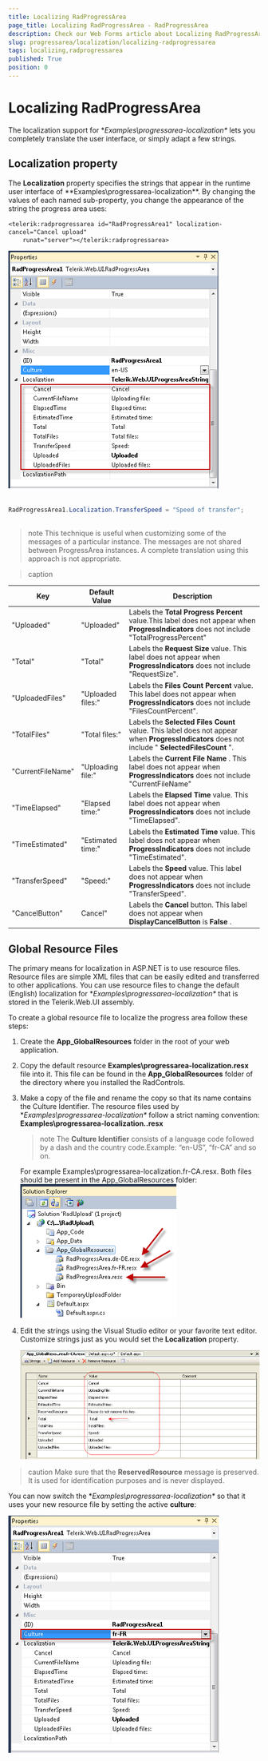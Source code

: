 ```yaml
---
title: Localizing RadProgressArea
page_title: Localizing RadProgressArea - RadProgressArea
description: Check our Web Forms article about Localizing RadProgressArea.
slug: progressarea/localization/localizing-radprogressarea
tags: localizing,radprogressarea
published: True
position: 0
---
```


# Localizing RadProgressArea



The localization support for **Examples\progressarea-localization\** lets you completely translate the user interface, or simply adapt a few strings.

## Localization property

The **Localization** property specifies the strings that appear in the runtime user interface of **Examples\progressarea-localization\**. By changing the values of each named sub-property, you change the appearance of the string the progress area uses:

````ASPNET
<telerik:radprogressarea id="RadProgressArea1" localization-cancel="Cancel upload"
	runat="server"></telerik:radprogressarea>
````



![upload localization properties area](images/progressarea_localization_properties.png)



````C#
	     
RadProgressArea1.Localization.TransferSpeed = "Speed of transfer";
				
````



>note This technique is useful when customizing some of the messages of a particular instance. The messages are not shared between ProgressArea instances. A complete translation using this approach is not appropriate.
>



>caption  

| Key | Default Value | Description |
| ------ | ------ | ------ |
|"Uploaded"|"Uploaded"|Labels the **Total Progress**  **Percent** value.This label does not appear when **ProgressIndicators** does not include "TotalProgressPercent"|
|"Total"|"Total"|Labels the **Request Size** value. This label does not appear when **ProgressIndicators** does not include "RequestSize".|
|"UploadedFiles"|"Uploaded files:"|Labels the **Files Count Percent** value. This label does not appear when **ProgressIndicators** does not include "FilesCountPercent".|
|"TotalFiles"|"Total files:"|Labels the **Selected Files Count** value. This label does not appear when **ProgressIndicators** does not include " **SelectedFilesCount** ".|
|"CurrentFileName"|"Uploading file:"|Labels the **Current File Name** . This label does not appear when **ProgressIndicators** does not include "CurrentFileName"|
|"TimeElapsed"|"Elapsed time:"|Labels the **Elapsed Time** value. This label does not appear when **ProgressIndicators** does not include "TimeElapsed".|
|"TimeEstimated"|"Estimated time:"|Labels the **Estimated Time** value. This label does not appear when **ProgressIndicators** does not include "TimeEstimated".|
|"TransferSpeed"|"Speed:"|Labels the **Speed** value. This label does not appear when **ProgressIndicators** does not include "TransferSpeed".|
|"CancelButton"|Cancel"|Labels the **Cancel** button. This label does not appear when **DisplayCancelButton** is **False** .|



## Global Resource Files

The primary means for localization in ASP.NET is to use resource files. Resource files are simple XML files that can be easily edited and transferred to other applications. You can use resource files to change the default (English) localization for **Examples\progressarea-localization\** that is stored in the Telerik.Web.UI assembly.

To create a global resource file to localize the progress area follow these steps:

1. Create the **App_GlobalResources** folder in the root of your web application. 
2. Copy the default resource **Examples\progressarea-localization\.resx** file into it. This file can be found in the **App_GlobalResources** folder of the directory where you installed the RadControls. 
3. Make a copy of the file and rename the copy so that its name contains the Culture Identifier. The resource files used by **Examples\progressarea-localization\** follow a strict naming convention:
	**Examples\progressarea-localization\.<Culture Identifier>.resx**
	>note The **Culture Identifier** consists of a language code followed by a dash and the country code.Example: “en-US”, “fr-CA” and so on.
	>
	For example Examples\progressarea-localization\.fr-CA.resx. Both files should be present in the App_GlobalResources folder:
	![upload localization appfolder area](images/progressarea_localization_appfolder.png)

4. Edit the strings using the Visual Studio editor or your favorite text editor. Customize strings just as you would set the **Localization** property.

	![upload localization editresourcefile area](images/progressarea_localization_editresourcefile.png)


>caution Make sure that the **ReservedResource** message is preserved. It is used for identification purposes and is never displayed.
>


You can now switch the **Examples\progressarea-localization\** so that it uses your new resource file by setting the active **culture**:

![upload localization culture area](images/progressarea_localization_culture.png)



